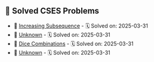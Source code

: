 ## 📌 Solved CSES Problems
- 🔹 [Increasing Subsequence](./01145-Increasing%20Subsequence) - 🗓️ Solved on: 2025-03-31
- 🔹 [Unknown](./01083-Missing%20Number) - 🗓️ Solved on: 2025-03-31
- 🔹 [Dice Combinations](./01633-Dice%20Combinations) - 🗓️ Solved on: 2025-03-31
- 🔹 [Unknown](./01600-Sub%20Array%20Sums1) - 🗓️ Solved on: 2025-03-31